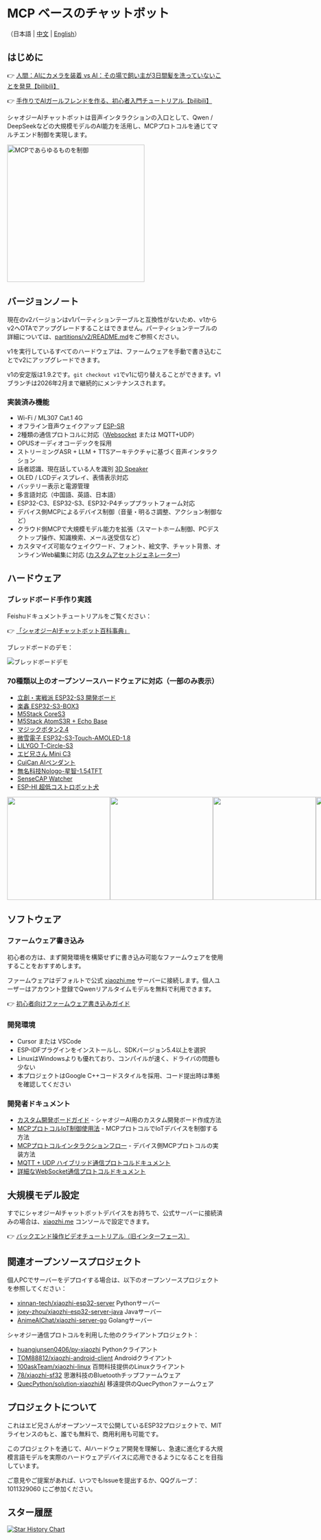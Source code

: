 # MCP ベースのチャットボット

（日本語 | [中文](README_zh.md) | [English](README.md)）

## はじめに

👉 [人間：AIにカメラを装着 vs AI：その場で飼い主が3日間髪を洗っていないことを発見【bilibili】](https://www.bilibili.com/video/BV1bpjgzKEhd/)

👉 [手作りでAIガールフレンドを作る、初心者入門チュートリアル【bilibili】](https://www.bilibili.com/video/BV1XnmFYLEJN/)

シャオジーAIチャットボットは音声インタラクションの入口として、Qwen / DeepSeekなどの大規模モデルのAI能力を活用し、MCPプロトコルを通じてマルチエンド制御を実現します。

<img src="docs/mcp-based-graph.jpg" alt="MCPであらゆるものを制御" width="320">

## バージョンノート

現在のv2バージョンはv1パーティションテーブルと互換性がないため、v1からv2へOTAでアップグレードすることはできません。パーティションテーブルの詳細については、[partitions/v2/README.md](partitions/v2/README.md)をご参照ください。

v1を実行しているすべてのハードウェアは、ファームウェアを手動で書き込むことでv2にアップグレードできます。

v1の安定版は1.9.2です。`git checkout v1`でv1に切り替えることができます。v1ブランチは2026年2月まで継続的にメンテナンスされます。

### 実装済み機能

- Wi-Fi / ML307 Cat.1 4G
- オフライン音声ウェイクアップ [ESP-SR](https://github.com/espressif/esp-sr)
- 2種類の通信プロトコルに対応（[Websocket](docs/websocket.md) または MQTT+UDP）
- OPUSオーディオコーデックを採用
- ストリーミングASR + LLM + TTSアーキテクチャに基づく音声インタラクション
- 話者認識、現在話している人を識別 [3D Speaker](https://github.com/modelscope/3D-Speaker)
- OLED / LCDディスプレイ、表情表示対応
- バッテリー表示と電源管理
- 多言語対応（中国語、英語、日本語）
- ESP32-C3、ESP32-S3、ESP32-P4チッププラットフォーム対応
- デバイス側MCPによるデバイス制御（音量・明るさ調整、アクション制御など）
- クラウド側MCPで大規模モデル能力を拡張（スマートホーム制御、PCデスクトップ操作、知識検索、メール送受信など）
- カスタマイズ可能なウェイクワード、フォント、絵文字、チャット背景、オンラインWeb編集に対応 ([カスタムアセットジェネレーター](https://github.com/78/xiaozhi-assets-generator))

## ハードウェア

### ブレッドボード手作り実践

Feishuドキュメントチュートリアルをご覧ください：

👉 [「シャオジーAIチャットボット百科事典」](https://ccnphfhqs21z.feishu.cn/wiki/F5krwD16viZoF0kKkvDcrZNYnhb?from=from_copylink)

ブレッドボードのデモ：

![ブレッドボードデモ](docs/v1/wiring2.jpg)

### 70種類以上のオープンソースハードウェアに対応（一部のみ表示）

- <a href="https://oshwhub.com/li-chuang-kai-fa-ban/li-chuang-shi-zhan-pai-esp32-s3-kai-fa-ban" target="_blank" title="立創・実戦派 ESP32-S3 開発ボード">立創・実戦派 ESP32-S3 開発ボード</a>
- <a href="https://github.com/espressif/esp-box" target="_blank" title="楽鑫 ESP32-S3-BOX3">楽鑫 ESP32-S3-BOX3</a>
- <a href="https://docs.m5stack.com/zh_CN/core/CoreS3" target="_blank" title="M5Stack CoreS3">M5Stack CoreS3</a>
- <a href="https://docs.m5stack.com/en/atom/Atomic%20Echo%20Base" target="_blank" title="AtomS3R + Echo Base">M5Stack AtomS3R + Echo Base</a>
- <a href="https://gf.bilibili.com/item/detail/1108782064" target="_blank" title="マジックボタン2.4">マジックボタン2.4</a>
- <a href="https://www.waveshare.net/shop/ESP32-S3-Touch-AMOLED-1.8.htm" target="_blank" title="微雪電子 ESP32-S3-Touch-AMOLED-1.8">微雪電子 ESP32-S3-Touch-AMOLED-1.8</a>
- <a href="https://github.com/Xinyuan-LilyGO/T-Circle-S3" target="_blank" title="LILYGO T-Circle-S3">LILYGO T-Circle-S3</a>
- <a href="https://oshwhub.com/tenclass01/xmini_c3" target="_blank" title="エビ兄さん Mini C3">エビ兄さん Mini C3</a>
- <a href="https://oshwhub.com/movecall/cuican-ai-pendant-lights-up-y" target="_blank" title="Movecall CuiCan ESP32S3">CuiCan AIペンダント</a>
- <a href="https://github.com/WMnologo/xingzhi-ai" target="_blank" title="無名科技Nologo-星智-1.54">無名科技Nologo-星智-1.54TFT</a>
- <a href="https://www.seeedstudio.com/SenseCAP-Watcher-W1-A-p-5979.html" target="_blank" title="SenseCAP Watcher">SenseCAP Watcher</a>
- <a href="https://www.bilibili.com/video/BV1BHJtz6E2S/" target="_blank" title="ESP-HI 超低コストロボット犬">ESP-HI 超低コストロボット犬</a>

<div style="display: flex; justify-content: space-between;">
  <a href="docs/v1/lichuang-s3.jpg" target="_blank" title="立創・実戦派 ESP32-S3 開発ボード">
    <img src="docs/v1/lichuang-s3.jpg" width="240" />
  </a>
  <a href="docs/v1/espbox3.jpg" target="_blank" title="楽鑫 ESP32-S3-BOX3">
    <img src="docs/v1/espbox3.jpg" width="240" />
  </a>
  <a href="docs/v1/m5cores3.jpg" target="_blank" title="M5Stack CoreS3">
    <img src="docs/v1/m5cores3.jpg" width="240" />
  </a>
  <a href="docs/v1/atoms3r.jpg" target="_blank" title="AtomS3R + Echo Base">
    <img src="docs/v1/atoms3r.jpg" width="240" />
  </a>
  <a href="docs/v1/magiclick.jpg" target="_blank" title="マジックボタン2.4">
    <img src="docs/v1/magiclick.jpg" width="240" />
  </a>
  <a href="docs/v1/waveshare.jpg" target="_blank" title="微雪電子 ESP32-S3-Touch-AMOLED-1.8">
    <img src="docs/v1/waveshare.jpg" width="240" />
  </a>
  <a href="docs/v1/lilygo-t-circle-s3.jpg" target="_blank" title="LILYGO T-Circle-S3">
    <img src="docs/v1/lilygo-t-circle-s3.jpg" width="240" />
  </a>
  <a href="docs/v1/xmini-c3.jpg" target="_blank" title="エビ兄さん Mini C3">
    <img src="docs/v1/xmini-c3.jpg" width="240" />
  </a>
  <a href="docs/v1/movecall-cuican-esp32s3.jpg" target="_blank" title="CuiCan">
    <img src="docs/v1/movecall-cuican-esp32s3.jpg" width="240" />
  </a>
  <a href="docs/v1/wmnologo_xingzhi_1.54.jpg" target="_blank" title="無名科技Nologo-星智-1.54">
    <img src="docs/v1/wmnologo_xingzhi_1.54.jpg" width="240" />
  </a>
  <a href="docs/v1/sensecap_watcher.jpg" target="_blank" title="SenseCAP Watcher">
    <img src="docs/v1/sensecap_watcher.jpg" width="240" />
  </a>
  <a href="docs/v1/esp-hi.jpg" target="_blank" title="ESP-HI 超低コストロボット犬">
    <img src="docs/v1/esp-hi.jpg" width="240" />
  </a>
</div>

## ソフトウェア

### ファームウェア書き込み

初心者の方は、まず開発環境を構築せずに書き込み可能なファームウェアを使用することをおすすめします。

ファームウェアはデフォルトで公式 [xiaozhi.me](https://xiaozhi.me) サーバーに接続します。個人ユーザーはアカウント登録でQwenリアルタイムモデルを無料で利用できます。

👉 [初心者向けファームウェア書き込みガイド](https://ccnphfhqs21z.feishu.cn/wiki/Zpz4wXBtdimBrLk25WdcXzxcnNS)

### 開発環境

- Cursor または VSCode
- ESP-IDFプラグインをインストールし、SDKバージョン5.4以上を選択
- LinuxはWindowsよりも優れており、コンパイルが速く、ドライバの問題も少ない
- 本プロジェクトはGoogle C++コードスタイルを採用、コード提出時は準拠を確認してください

### 開発者ドキュメント

- [カスタム開発ボードガイド](docs/custom-board.md) - シャオジーAI用のカスタム開発ボード作成方法
- [MCPプロトコルIoT制御使用法](docs/mcp-usage.md) - MCPプロトコルでIoTデバイスを制御する方法
- [MCPプロトコルインタラクションフロー](docs/mcp-protocol.md) - デバイス側MCPプロトコルの実装方法
- [MQTT + UDP ハイブリッド通信プロトコルドキュメント](docs/mqtt-udp.md)
- [詳細なWebSocket通信プロトコルドキュメント](docs/websocket.md)

## 大規模モデル設定

すでにシャオジーAIチャットボットデバイスをお持ちで、公式サーバーに接続済みの場合は、[xiaozhi.me](https://xiaozhi.me) コンソールで設定できます。

👉 [バックエンド操作ビデオチュートリアル（旧インターフェース）](https://www.bilibili.com/video/BV1jUCUY2EKM/)

## 関連オープンソースプロジェクト

個人PCでサーバーをデプロイする場合は、以下のオープンソースプロジェクトを参照してください：

- [xinnan-tech/xiaozhi-esp32-server](https://github.com/xinnan-tech/xiaozhi-esp32-server) Pythonサーバー
- [joey-zhou/xiaozhi-esp32-server-java](https://github.com/joey-zhou/xiaozhi-esp32-server-java) Javaサーバー
- [AnimeAIChat/xiaozhi-server-go](https://github.com/AnimeAIChat/xiaozhi-server-go) Golangサーバー

シャオジー通信プロトコルを利用した他のクライアントプロジェクト：

- [huangjunsen0406/py-xiaozhi](https://github.com/huangjunsen0406/py-xiaozhi) Pythonクライアント
- [TOM88812/xiaozhi-android-client](https://github.com/TOM88812/xiaozhi-android-client) Androidクライアント
- [100askTeam/xiaozhi-linux](http://github.com/100askTeam/xiaozhi-linux) 百問科技提供のLinuxクライアント
- [78/xiaozhi-sf32](https://github.com/78/xiaozhi-sf32) 思澈科技のBluetoothチップファームウェア
- [QuecPython/solution-xiaozhiAI](https://github.com/QuecPython/solution-xiaozhiAI) 移遠提供のQuecPythonファームウェア

## プロジェクトについて

これはエビ兄さんがオープンソースで公開しているESP32プロジェクトで、MITライセンスのもと、誰でも無料で、商用利用も可能です。

このプロジェクトを通じて、AIハードウェア開発を理解し、急速に進化する大規模言語モデルを実際のハードウェアデバイスに応用できるようになることを目指しています。

ご意見やご提案があれば、いつでもIssueを提出するか、QQグループ：1011329060 にご参加ください。

## スター履歴

<a href="https://star-history.com/#78/xiaozhi-esp32&Date">
 <picture>
   <source media="(prefers-color-scheme: dark)" srcset="https://api.star-history.com/svg?repos=78/xiaozhi-esp32&type=Date&theme=dark" />
   <source media="(prefers-color-scheme: light)" srcset="https://api.star-history.com/svg?repos=78/xiaozhi-esp32&type=Date" />
   <img alt="Star History Chart" src="https://api.star-history.com/svg?repos=78/xiaozhi-esp32&type=Date" />
 </picture>
</a> 

